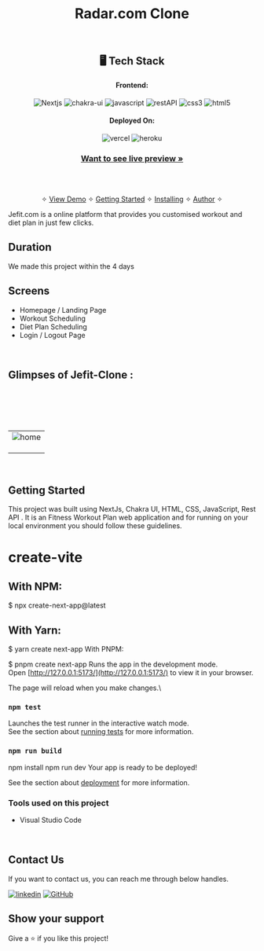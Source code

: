 <h1 align="center">Radar.com Clone</h1>
<br />

<h2 align="center">🖥️ Tech Stack</h2>


<h4 align="center">Frontend:</h4>

<p align="center">
  <img src="https://img.shields.io/badge/Next-20232A?style=for-the-badge&logo=react&logoColor=61DAFB" alt="Nextjs" />
  <img src="https://img.shields.io/badge/Chakra%20UI-3bc7bd?style=for-the-badge&logo=chakraui&logoColor=white" alt="chakra-ui" />
  <img src="https://img.shields.io/badge/JavaScript-323330?style=for-the-badge&logo=javascript&logoColor=F7DF1E" alt="javascript" />
  <img src="https://img.shields.io/badge/Rest_API-02303A?style=for-the-badge&logo=react-router&logoColor=white" alt="restAPI" />
  <img src="https://img.shields.io/badge/CSS3-1572B6?style=for-the-badge&logo=css3&logoColor=white" alt="css3" />
  <img src="https://img.shields.io/badge/HTML5-E34F26?style=for-the-badge&logo=html5&logoColor=white" alt="html5" />
</p>


<h4 align="center">Deployed On:</h4>

<p align="center">
  <img src="https://img.shields.io/badge/Netlify-00C7B7?style=for-the-badge&logo=netlify&logoColor=white" alt="vercel" />
  <img src="https://img.shields.io/badge/vercel-430098?style=for-the-badge&logo=vercel&logoColor=white" alt="heroku" />
</p>



<h3 align="center"><a href="https://magenta-malabi-2aad88.netlify.app/"><strong>Want to see live preview »</strong></a></h3>
<br />
<p align="center">
  <br />&#10023;
  <a href="#Demo">View Demo</a> &#10023;
  <a href="#Getting-Started">Getting Started</a> &#10023; 
  <a href="#Install">Installing</a> &#10023;
  <a href="#Contact Us">Author</a> &#10023;
</p>

Jefit.com is a online platform that provides you customised workout and diet plan in just few clicks.

## Duration 
We made this project within the 4 days
<br />

## Screens 
- Homepage / Landing Page
- Workout Scheduling
- Diet Plan Scheduling
- Login / Logout Page

<br />


## Glimpses of Jefit-Clone :
<table>
  <tr>
    <td><img src="https://i.postimg.cc/0NkJz98f/jfit1.png"  alt="home" /></td>
  </tr>
  <br/>
  <tr>
    <td><img src="https://i.postimg.cc/26Jq9vnc/jfit2.png"  alt="" /></td>
  </tr>
  <br/>
  <tr>
    <td><img src="https://i.postimg.cc/kgmCCc9r/jfit4.png"  alt="" /></td>
  </tr>
  <br/>
   <tr>
    <td><img src="https://i.postimg.cc/J0XwVy24/jfit5.png"   alt="" /></td>
  </tr>
  <br/>

</table>

<br />



## Getting Started

This project was built using NextJs, Chakra UI, HTML, CSS, JavaScript, Rest API . It is an Fitness Workout Plan web application and for running on your local environment you should follow these guidelines.


# create-vite
## With NPM:

$ npx create-next-app@latest
## With Yarn:

$ yarn create next-app
With PNPM:

$ pnpm create next-app
Runs the app in the development mode.\
Open [http://127.0.0.1:5173/](http://127.0.0.1:5173/) to view it in your browser.

The page will reload when you make changes.\

### `npm test`

Launches the test runner in the interactive watch mode.\
See the section about [running tests](https://facebook.github.io/create-react-app/docs/running-tests) for more information.

### `npm run build`

npm install
npm run dev
Your app is ready to be deployed!

See the section about [deployment](https://facebook.github.io/create-react-app/docs/deployment) for more information.


### Tools used on this project

- Visual Studio Code

<br />

## Contact Us

If you want to contact us, you can reach me through below handles. <br />


[![linkedin](https://img.shields.io/badge/Amit-Pal-0077B5?style=for-the-badge&logo=linkedin&logoColor=white)](https://www.linkedin.com/in/iamitpal/)
[![GitHub](https://img.shields.io/badge/Amit-Pal-0077B5?style=for-the-badge&logo=Github&logoColor=white)](https://github.com/iamitpal/)


## Show your support

Give a ⭐️ if you like this project!
